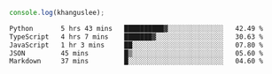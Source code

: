 ```js
console.log(khanguslee);
```

<!--START_SECTION:waka-->

```txt
Python       5 hrs 43 mins   ██████████▓░░░░░░░░░░░░░░   42.49 %
TypeScript   4 hrs 7 mins    ███████▓░░░░░░░░░░░░░░░░░   30.63 %
JavaScript   1 hr 3 mins     ██░░░░░░░░░░░░░░░░░░░░░░░   07.80 %
JSON         45 mins         █▒░░░░░░░░░░░░░░░░░░░░░░░   05.60 %
Markdown     37 mins         █░░░░░░░░░░░░░░░░░░░░░░░░   04.60 %
```

<!--END_SECTION:waka-->

<!--
**khanguslee/khanguslee** is a ✨ _special_ ✨ repository because its `README.md` (this file) appears on your GitHub profile.

Here are some ideas to get you started:

- 🔭 I’m currently working on ...
- 🌱 I’m currently learning ...
- 👯 I’m looking to collaborate on ...
- 🤔 I’m looking for help with ...
- 💬 Ask me about ...
- 📫 How to reach me: ...
- 😄 Pronouns: ...
- ⚡ Fun fact: ...
-->
